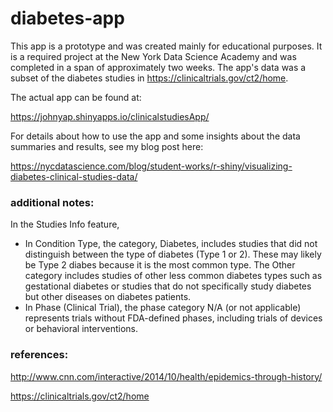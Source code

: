 # diabetes-app

This app is a prototype and was created mainly for educational purposes.  It is a required project at the New York Data Science Academy and was completed in a span of approximately two weeks.  The app's data was a subset of the diabetes studies in https://clinicaltrials.gov/ct2/home.

The actual app can be found at:   

https://johnyap.shinyapps.io/clinicalstudiesApp/

For details about how to use the app and some insights about the data summaries and results, see my blog post here:

https://nycdatascience.com/blog/student-works/r-shiny/visualizing-diabetes-clinical-studies-data/

### additional notes:

In the Studies Info feature,

- In Condition Type, the category, Diabetes, includes studies that did not distinguish between the type of diabetes (Type 1 or 2). These may likely be Type 2 diabes because it is the most common type. The Other category includes studies of other less common diabetes types such as gestational diabetes or studies that do not specifically study diabetes but other diseases on diabetes patients.
- In Phase (Clinical Trial), the phase category N/A (or not applicable) represents trials without FDA-defined phases, including trials of devices or behavioral interventions.

### references:

http://www.cnn.com/interactive/2014/10/health/epidemics-through-history/

https://clinicaltrials.gov/ct2/home
